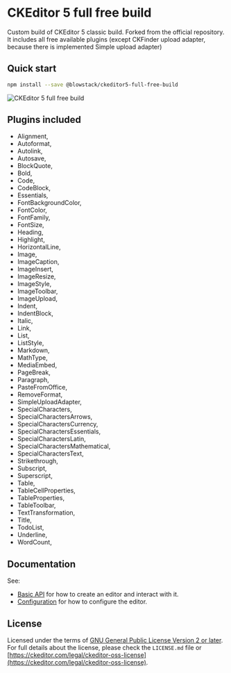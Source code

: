 CKEditor 5 full free build
========================================

Custom build of CKEditor 5 classic build. Forked from the official repository. It includes all free available plugins (except CKFinder upload adapter, because there is implemented Simple upload adapter)

## Quick start

```bash
npm install --save @blowstack/ckeditor5-full-free-build
```
![CKEditor 5 full free build](https://i.ibb.co/LCWtMqY/ckeditor-5-full-free-build.png)

## Plugins included
* Alignment,
* Autoformat,
* Autolink,
* Autosave,
* BlockQuote,
* Bold,
* Code,
* CodeBlock,
* Essentials,
* FontBackgroundColor,
* FontColor,
* FontFamily,
* FontSize,
* Heading,
* Highlight,
* HorizontalLine,
* Image,
* ImageCaption,
* ImageInsert,
* ImageResize,
* ImageStyle,
* ImageToolbar,
* ImageUpload,
* Indent,
* IndentBlock,
* Italic,
* Link,
* List,
* ListStyle,
* Markdown,
* MathType,
* MediaEmbed,
* PageBreak,
* Paragraph,
* PasteFromOffice,
* RemoveFormat,
* SimpleUploadAdapter,
* SpecialCharacters,
* SpecialCharactersArrows,
* SpecialCharactersCurrency,
* SpecialCharactersEssentials,
* SpecialCharactersLatin,
* SpecialCharactersMathematical,
* SpecialCharactersText,
* Strikethrough,
* Subscript,
* Superscript,
* Table,
* TableCellProperties,
* TableProperties,
* TableToolbar,
* TextTransformation,
* Title,
* TodoList,
* Underline,
* WordCount,

## Documentation

See:

* [Basic API](https://ckeditor.com/docs/ckeditor5/latest/builds/guides/integration/basic-api.html) for how to create an editor and interact with it.
* [Configuration](https://ckeditor.com/docs/ckeditor5/latest/builds/guides/integration/configuration.html) for how to configure the editor.


## License

Licensed under the terms of [GNU General Public License Version 2 or later](http://www.gnu.org/licenses/gpl.html). For full details about the license, please check the `LICENSE.md` file or [https://ckeditor.com/legal/ckeditor-oss-license](https://ckeditor.com/legal/ckeditor-oss-license).
